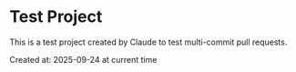 # Test Project

This is a test project created by Claude to test multi-commit pull requests.

Created at: 2025-09-24 at current time